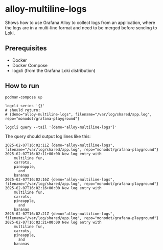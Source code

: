 # alloy-multiline-logs

Shows how to use Grafana Alloy to collect logs from an application, where the logs are in a multi-line format and need to be merged before sending to Loki.

## Prerequisites

- Docker
- Docker Compose
- logcli (from the Grafana Loki distribution)

## How to run

```shell
podman-compose up

logcli series '{}'
# should return:
# {demo="alloy-multiline-logs", filename="/var/log/shared/app.log", repo="monodot/grafana-playground"}

logcli query --tail '{demo="alloy-multiline-logs"}'
```

The query should output log lines like this:

```
2025-02-07T16:02:11Z {demo="alloy-multiline-logs", filename="/var/log/shared/app.log", repo="monodot/grafana-playground"} 2025-02-07T16:02:11+00:00 New log entry with
    multiline fun,
    carrots,
    pineapple,
      and
    bananas
2025-02-07T16:02:16Z {demo="alloy-multiline-logs", filename="/var/log/shared/app.log", repo="monodot/grafana-playground"} 2025-02-07T16:02:16+00:00 New log entry with
    multiline fun,
    carrots,
    pineapple,
      and
    bananas
2025-02-07T16:02:21Z {demo="alloy-multiline-logs", filename="/var/log/shared/app.log", repo="monodot/grafana-playground"} 2025-02-07T16:02:21+00:00 New log entry with
    multiline fun,
    carrots,
    pineapple,
      and
    bananas
```
